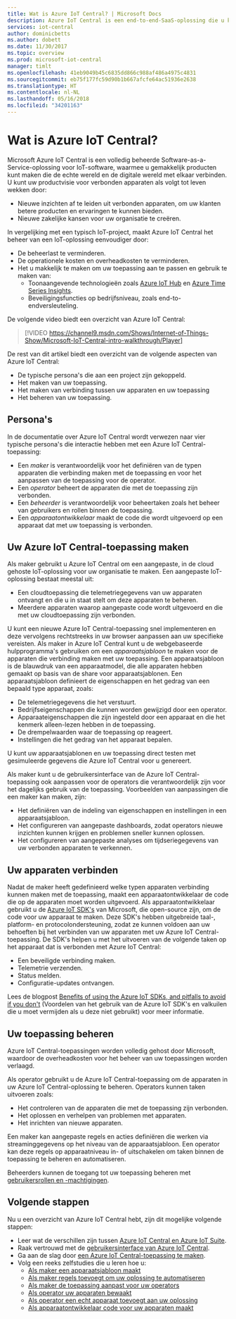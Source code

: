```yaml
---
title: Wat is Azure IoT Central? | Microsoft Docs
description: Azure IoT Central is een end-to-end-SaaS-oplossing die u kunt gebruiken om uw aangepaste IoT-oplossing te maken en beheren. In dit artikel vindt u een overzicht van de functies van Azure IoT Central.
services: iot-central
author: dominicbetts
ms.author: dobett
ms.date: 11/30/2017
ms.topic: overview
ms.prod: microsoft-iot-central
manager: timlt
ms.openlocfilehash: 41eb9049b45c6835dd866c988af486a4975c4831
ms.sourcegitcommit: eb75f177fc59d90b1b667afcfe64ac51936e2638
ms.translationtype: HT
ms.contentlocale: nl-NL
ms.lasthandoff: 05/16/2018
ms.locfileid: "34201163"
---
```

<!---
Purpose of an Overview article: 
1. To give a TECHNICAL overview of a service/product: What is it? Why should I use it? It's a "learn" topic that describes key benefits and our competitive advantage. It's not a "do" topic.
2. To help audiences who are new to service but who may be familiar with related concepts. 
3. To compare the service to another service/product that has some similar functionality, ex. SQL Database / SQL Data Warehouse, if appropriate. This info can be in a short list or table. 
-->

# <a name="what-is-azure-iot-central"></a>Wat is Azure IoT Central?

Microsoft Azure IoT Central is een volledig beheerde Software-as-a-Service-oplossing voor IoT-software, waarmee u gemakkelijk producten kunt maken die de echte wereld en de digitale wereld met elkaar verbinden. U kunt uw productvisie voor verbonden apparaten als volgt tot leven wekken door:

- Nieuwe inzichten af te leiden uit verbonden apparaten, om uw klanten betere producten en ervaringen te kunnen bieden.
- Nieuwe zakelijke kansen voor uw organisatie te creëren.

In vergelijking met een typisch IoT-project, maakt Azure IoT Central het beheer van een IoT-oplossing eenvoudiger door:

- De beheerlast te verminderen.
- De operationele kosten en overheadkosten te verminderen.
- Het u makkelijk te maken om uw toepassing aan te passen en gebruik te maken van:
  - Toonaangevende technologieën zoals [Azure IoT Hub](https://azure.microsoft.com/services/iot-hub/) en [Azure Time Series Insights](https://azure.microsoft.com/services/time-series-insights/).
  - Beveiligingsfuncties op bedrijfsniveau, zoals end-to-endversleuteling.

De volgende video biedt een overzicht van Azure IoT Central:

>[!VIDEO https://channel9.msdn.com/Shows/Internet-of-Things-Show/Microsoft-IoT-Central-intro-walkthrough/Player]

De rest van dit artikel biedt een overzicht van de volgende aspecten van Azure IoT Central:

- De typische persona's die aan een project zijn gekoppeld.
- Het maken van uw toepassing.
- Het maken van verbinding tussen uw apparaten en uw toepassing
- Het beheren van uw toepassing.

## <a name="personas"></a>Persona's

In de documentatie over Azure IoT Central wordt verwezen naar vier typische persona's die interactie hebben met een Azure IoT Central-toepassing:

- Een _maker_ is verantwoordelijk voor het definiëren van de typen apparaten die verbinding maken met de toepassing en voor het aanpassen van de toepassing voor de operator.
- Een _operator_ beheert de apparaten die met de toepassing zijn verbonden.
- Een _beheerder_ is verantwoordelijk voor beheertaken zoals het beheer van gebruikers en rollen binnen de toepassing.
- Een _apparaatontwikkelaar_ maakt de code die wordt uitgevoerd op een apparaat dat met uw toepassing is verbonden.

## <a name="create-your-azure-iot-central-application"></a>Uw Azure IoT Central-toepassing maken

Als maker gebruikt u Azure IoT Central om een aangepaste, in de cloud gehoste IoT-oplossing voor uw organisatie te maken. Een aangepaste IoT-oplossing bestaat meestal uit:

- Een cloudtoepassing die telemetriegegevens van uw apparaten ontvangt en die u in staat stelt om deze apparaten te beheren.
- Meerdere apparaten waarop aangepaste code wordt uitgevoerd en die met uw cloudtoepassing zijn verbonden.

U kunt een nieuwe Azure IoT Central-toepassing snel implementeren en deze vervolgens rechtstreeks in uw browser aanpassen aan uw specifieke vereisten. Als maker in Azure IoT Central kunt u de webgebaseerde hulpprogramma's gebruiken om een _apparaatsjabloon_ te maken voor de apparaten die verbinding maken met uw toepassing. Een apparaatsjabloon is de blauwdruk van een apparaatmodel, die alle apparaten hebben gemaakt op basis van de share voor apparaatsjablonen. Een apparaatsjabloon definieert de eigenschappen en het gedrag van een bepaald type apparaat, zoals:

- De telemetriegegevens die het verstuurt.
- Bedrijfseigenschappen die kunnen worden gewijzigd door een operator.
- Apparaateigenschappen die zijn ingesteld door een apparaat en die het kenmerk alleen-lezen hebben in de toepassing.
- De drempelwaarden waar de toepassing op reageert.
- Instellingen die het gedrag van het apparaat bepalen.

U kunt uw apparaatsjablonen en uw toepassing direct testen met gesimuleerde gegevens die Azure IoT Central voor u genereert.

Als maker kunt u de gebruikersinterface van de Azure IoT Central-toepassing ook aanpassen voor de operators die verantwoordelijk zijn voor het dagelijks gebruik van de toepassing. Voorbeelden van aanpassingen die een maker kan maken, zijn:

- Het definiëren van de indeling van eigenschappen en instellingen in een apparaatsjabloon.
- Het configureren van aangepaste dashboards, zodat operators nieuwe inzichten kunnen krijgen en problemen sneller kunnen oplossen.
- Het configureren van aangepaste analyses om tijdseriegegevens van uw verbonden apparaten te verkennen.

## <a name="connect-your-devices"></a>Uw apparaten verbinden

Nadat de maker heeft gedefinieerd welke typen apparaten verbinding kunnen maken met de toepassing, maakt een apparaatontwikkelaar de code die op de apparaten moet worden uitgevoerd. Als apparaatontwikkelaar gebruikt u de [Azure IoT SDK's](https://github.com/Azure/azure-iot-sdks) van Microsoft, die open-source zijn, om de code voor uw apparaat te maken. Deze SDK's hebben uitgebreide taal-, platform- en protocolondersteuning, zodat ze kunnen voldoen aan uw behoeften bij het verbinden van uw apparaten met uw Azure IoT Central-toepassing. De SDK's helpen u met het uitvoeren van de volgende taken op het apparaat dat is verbonden met Azure IoT Central:

- Een beveiligde verbinding maken.
- Telemetrie verzenden.
- Status melden.
- Configuratie-updates ontvangen.

Lees de blogpost [Benefits of using the Azure IoT SDKs, and pitfalls to avoid if you don't](https://azure.microsoft.com/blog/benefits-of-using-the-azure-iot-sdks-in-your-azure-iot-solution/) (Voordelen van het gebruik van de Azure IoT SDK's en valkuilen die u moet vermijden als u deze niet gebruikt) voor meer informatie.

## <a name="manage-your-application"></a>Uw toepassing beheren

Azure IoT Central-toepassingen worden volledig gehost door Microsoft, waardoor de overheadkosten voor het beheer van uw toepassingen worden verlaagd.

Als operator gebruikt u de Azure IoT Central-toepassing om de apparaten in uw Azure IoT Central-oplossing te beheren. Operators kunnen taken uitvoeren zoals:

- Het controleren van de apparaten die met de toepassing zijn verbonden.
- Het oplossen en verhelpen van problemen met apparaten.
- Het inrichten van nieuwe apparaten.

Een maker kan aangepaste regels en acties definiëren die werken via streaminggegevens op het niveau van de apparaatsjabloon. Een operator kan deze regels op apparaatniveau in- of uitschakelen om taken binnen de toepassing te beheren en automatiseren.

Beheerders kunnen de toegang tot uw toepassing beheren met [gebruikersrollen en -machtigingen](howto-administer.md).

## <a name="next-steps"></a>Volgende stappen

Nu u een overzicht van Azure IoT Central hebt, zijn dit mogelijke volgende stappen:

- Leer wat de verschillen zijn tussen [Azure IoT Central en Azure IoT Suite](overview-iot-options.md).
- Raak vertrouwd met de [gebruikersinterface van Azure IoT Central](overview-iot-central-tour.md).
- Ga aan de slag door [een Azure IoT Central-toepassing te maken](quick-deploy-iot-central.md).
- Volg een reeks zelfstudies die u leren hoe u:
  - [Als maker een apparaatsjabloon maakt](tutorial-define-device-type.md)
  - [Als maker regels toevoegt om uw oplossing te automatiseren](tutorial-configure-rules.md)
  - [Als maker de toepassing aanpast voor uw operators](tutorial-customize-operator.md)
  - [Als operator uw apparaten bewaakt](tutorial-monitor-devices.md)
  - [Als operator een echt apparaat toevoegt aan uw oplossing](tutorial-add-device.md)
  - [Als apparaatontwikkelaar code voor uw apparaten maakt](tutorial-add-device.md#prepare-the-client-code)
